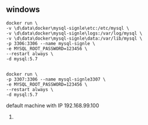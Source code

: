 ## windows 

~~~shell
docker run \
-v \d\data\docker\mysql-signle\etc:/etc/mysql \
-v \d\data\docker\mysql-signle\logs:/var/log/mysql \
-v \d\data\docker\mysql-signle\data:/var/lib/mysql \
-p 3306:3306 --name mysql-signle \
-e MYSQL_ROOT_PASSWORD=123456 \
--restart always \
-d mysql:5.7


docker run \
-p 3307:3306 --name mysql-signle3307 \
-e MYSQL_ROOT_PASSWORD=123456 \
--restart always \
-d mysql:5.7

~~~

default machine with IP 192.168.99.100







1.